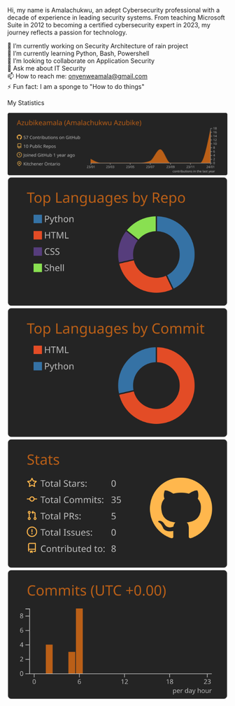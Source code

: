 Hi, my name is Amalachukwu, an adept Cybersecurity professional with a decade of experience in leading security systems. From teaching Microsoft Suite in 2012 to becoming a certified cybersecurity expert in 2023, my journey reflects a passion for technology. 

🔭 I’m currently working on Security Architecture of rain project <br>
🌱 I’m currently learning Python, Bash, Powershell <br>
👯 I’m looking to collaborate on Application Security <br>
💬 Ask me about IT Security <br>
📫 How to reach me: onyenweamala@gmail.com <br>
⚡ Fun fact: I am a sponge to "How to do things" <br>

My Statistics

[![](https://raw.githubusercontent.com/Azubikeamala/azubikeamala/master/profile-summary-card-output/darcula/0-profile-details.svg)](https://github.com/vn7n24fzkq/github-profile-summary-cards)
[![](https://raw.githubusercontent.com/Azubikeamala/azubikeamala/master/profile-summary-card-output/darcula/1-repos-per-language.svg)](https://github.com/vn7n24fzkq/github-profile-summary-cards) [![](https://raw.githubusercontent.com/Azubikeamala/azubikeamala/master/profile-summary-card-output/darcula/2-most-commit-language.svg)](https://github.com/vn7n24fzkq/github-profile-summary-cards)
[![](https://raw.githubusercontent.com/Azubikeamala/azubikeamala/master/profile-summary-card-output/darcula/3-stats.svg)](https://github.com/vn7n24fzkq/github-profile-summary-cards) [![](https://raw.githubusercontent.com/Azubikeamala/azubikeamala/master/profile-summary-card-output/darcula/4-productive-time.svg)](https://github.com/vn7n24fzkq/github-profile-summary-cards)

